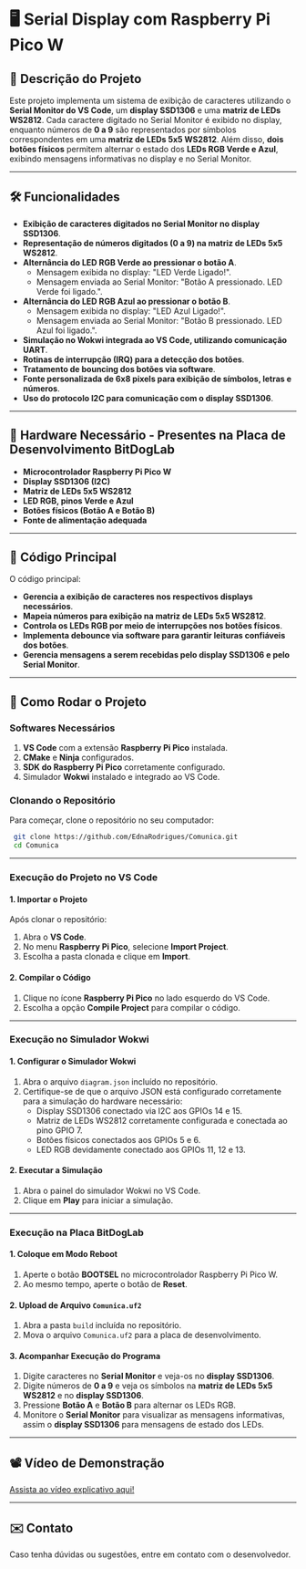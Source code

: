 # 🖥️ Serial Display com Raspberry Pi Pico W

## 📌 Descrição do Projeto
Este projeto implementa um sistema de exibição de caracteres utilizando o **Serial Monitor do VS Code**, um **display SSD1306** e uma **matriz de LEDs WS2812**. Cada caractere digitado no Serial Monitor é exibido no display, enquanto números de **0 a 9** são representados por símbolos correspondentes em uma **matriz de LEDs 5x5 WS2812**. Além disso, **dois botões físicos** permitem alternar o estado dos **LEDs RGB Verde e Azul**, exibindo mensagens informativas no display e no Serial Monitor.

---

## 🛠️ Funcionalidades
- **Exibição de caracteres digitados no Serial Monitor no display SSD1306**.
- **Representação de números digitados (0 a 9) na matriz de LEDs 5x5 WS2812**.
- **Alternância do LED RGB Verde ao pressionar o botão A**.
  - Mensagem exibida no display: "LED Verde Ligado!".
  - Mensagem enviada ao Serial Monitor: "Botão A pressionado. LED Verde foi ligado.".
- **Alternância do LED RGB Azul ao pressionar o botão B**.
  - Mensagem exibida no display: "LED Azul Ligado!".
  - Mensagem enviada ao Serial Monitor: "Botão B pressionado. LED Azul foi ligado.".
- **Simulação no Wokwi integrada ao VS Code, utilizando comunicação UART**.
- **Rotinas de interrupção (IRQ) para a detecção dos botões**.
- **Tratamento de bouncing dos botões via software**.
- **Fonte personalizada de 6x8 pixels para exibição de símbolos, letras e números**.
- **Uso do protocolo I2C para comunicação com o display SSD1306**.

---

## 🔧 Hardware Necessário - Presentes na Placa de Desenvolvimento BitDogLab
- **Microcontrolador Raspberry Pi Pico W**
- **Display SSD1306 (I2C)**
- **Matriz de LEDs 5x5 WS2812**
- **LED RGB, pinos Verde e Azul**
- **Botões físicos (Botão A e Botão B)**
- **Fonte de alimentação adequada**

---

## 📝 Código Principal
O código principal:
- **Gerencia a exibição de caracteres nos respectivos displays necessários**.
- **Mapeia números para exibição na matriz de LEDs 5x5 WS2812**.
- **Controla os LEDs RGB por meio de interrupções nos botões físicos**.
- **Implementa debounce via software para garantir leituras confiáveis dos botões**.
- **Gerencia mensagens a serem recebidas pelo display SSD1306 e pelo Serial Monitor**.

---

## 📌 Como Rodar o Projeto
### **Softwares Necessários**
1. **VS Code** com a extensão **Raspberry Pi Pico** instalada.
2. **CMake** e **Ninja** configurados.
3. **SDK do Raspberry Pi Pico** corretamente configurado.
4. Simulador **Wokwi** instalado e integrado ao VS Code.

### **Clonando o Repositório**
Para começar, clone o repositório no seu computador:
```bash
 git clone https://github.com/EdnaRodrigues/Comunica.git
 cd Comunica
```

---

### **Execução do Projeto no VS Code**

#### **1. Importar o Projeto**
Após clonar o repositório:
1. Abra o **VS Code**.
2. No menu **Raspberry Pi Pico**, selecione **Import Project**.
3. Escolha a pasta clonada e clique em **Import**.

#### **2. Compilar o Código**
1. Clique no ícone **Raspberry Pi Pico** no lado esquerdo do VS Code.
2. Escolha a opção **Compile Project** para compilar o código.

---

### **Execução no Simulador Wokwi**

#### **1. Configurar o Simulador Wokwi**
1. Abra o arquivo `diagram.json` incluído no repositório.
2. Certifique-se de que o arquivo JSON está configurado corretamente para a simulação do hardware necessário:
   - Display SSD1306 conectado via I2C aos GPIOs 14 e 15.
   - Matriz de LEDs WS2812 corretamente configurada e conectada ao pino GPIO 7.
   - Botões físicos conectados aos GPIOs 5 e 6.
   - LED RGB devidamente conectado aos GPIOs 11, 12 e 13.

#### **2. Executar a Simulação**
1. Abra o painel do simulador Wokwi no VS Code.
2. Clique em **Play** para iniciar a simulação.

---

### **Execução na Placa BitDogLab**

#### **1. Coloque em Modo Reboot**
1. Aperte o botão **BOOTSEL** no microcontrolador Raspberry Pi Pico W.
2. Ao mesmo tempo, aperte o botão de **Reset**.

#### **2. Upload de Arquivo `Comunica.uf2`**
1. Abra a pasta `build` incluída no repositório.
2. Mova o arquivo `Comunica.uf2` para a placa de desenvolvimento.

#### **3. Acompanhar Execução do Programa**
1. Digite caracteres no **Serial Monitor** e veja-os no **display SSD1306**.
2. Digite números de **0 a 9** e veja os símbolos na **matriz de LEDs 5x5 WS2812** e no **display SSD1306**.
3. Pressione **Botão A** e **Botão B** para alternar os LEDs RGB.
4. Monitore o **Serial Monitor** para visualizar as mensagens informativas, assim o **display SSD1306** para mensagens de estado dos LEDs.

---

## 📽️ Vídeo de Demonstração

[Assista ao vídeo explicativo aqui!](https://youtu.be/K4VpBxCfF8g)

---

## ✉️ Contato
Caso tenha dúvidas ou sugestões, entre em contato com o desenvolvedor.

